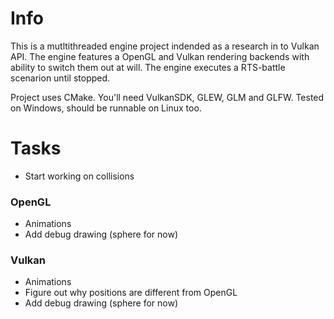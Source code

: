 Info
====

This is a mutltithreaded engine project indended as a research in to Vulkan API. The engine features a OpenGL and Vulkan rendering backends with ability to switch them out at will. The engine executes a RTS-battle scenarion until stopped.

Project uses CMake. You'll need VulkanSDK, GLEW, GLM and GLFW. Tested on Windows, should be runnable on Linux too.

Tasks
=====
* Start working on collisions

### OpenGL
* Animations
* Add debug drawing (sphere for now)

### Vulkan
* Animations
* Figure out why positions are different from OpenGL
* Add debug drawing (sphere for now)